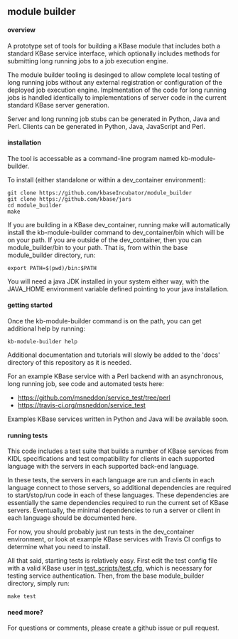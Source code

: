 ## module builder

#### overview

A prototype set of tools for building a KBase module that includes both
a standard KBase service interface, which optionally includes methods
for submitting long running jobs to a job execution engine.

The module builder tooling is desinged to allow complete local testing
of long running jobs without any external registration or configuration
of the deployed job execution engine.  Implmentation of the code for
long running jobs is handled identically to implementations of server
code in the current standard KBase server generation.

Server and long running job stubs can be generated in Python, Java and
Perl.  Clients can be generated in Python, Java, JavaScript and Perl.


#### installation

The tool is accessable as a command-line program named kb-module-builder.

To install (either standalone or within a dev_container environment):

    git clone https://github.com/kbaseIncubator/module_builder
    git clone https://github.com/kbase/jars
    cd module_builder
    make

If you are building in a KBase dev_container, running make will
automatically install the kb-module-builder command to dev_container/bin
which will be on your path.  If you are outside of the dev_container,
then you can module_builder/bin to your path.  That is, from within
the base module_builder directory, run:

    export PATH=$(pwd)/bin:$PATH

You will need a java JDK installed in your system either way, with the 
JAVA_HOME environment variable defined pointing to your java installation.


#### getting started

Once the kb-module-builder command is on the path, you can get additional
help by running:

    kb-module-builder help

Additional documentation and tutorials will slowly be added to the 'docs' 
directory of this repository as it is needed.

For an example KBase service with a Perl backend with an asynchronous, long
running job, see code and automated tests here:

  -  https://github.com/msneddon/service_test/tree/perl
  -  https://travis-ci.org/msneddon/service_test

Examples KBase services written in Python and Java will be available soon.


#### running tests

This code includes a test suite that builds a number of KBase services from 
KIDL specifications and test compatibility for clients in each supported 
language with the servers in each supported back-end language.

In these tests, the servers in each language are run and clients in each
language connect to those servers, so additional dependencies are required
to start/stop/run code in each of these languages.  These dependencies are
essentially the same dependencies required to run the current set of KBase
servers.  Eventually, the minimal dependencies to run a server or client
in each language should be documented here.

For now, you should probably just run tests in the dev_container environment,
or look at example KBase services with Travis CI configs to determine what you
need to install.

All that said, starting tests is relatively easy.  First edit the test config
file with a valid KBase user in [test_scripts/test.cfg](test_scripts/test.cfg),
which is necessary for testing service authentication.  Then, from the base 
module_builder directory, simply run:

    make test


#### need more?

For questions or comments, please create a github issue or pull request.

